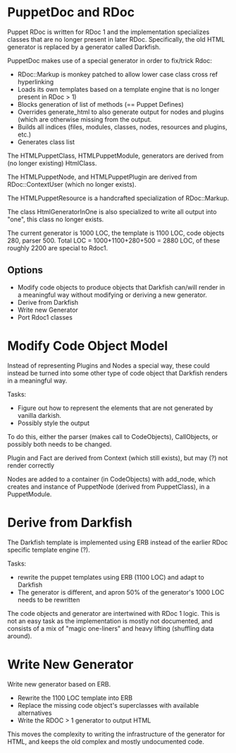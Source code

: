PuppetDoc and RDoc
===
Puppet RDoc is written for RDoc 1 and the implementation specializes classes that are no longer
present in later RDoc. Specifically, the old HTML generator is replaced by a generator called
Darkfish.

PuppetDoc makes use of a special generator in order to fix/trick Rdoc:

* RDoc::Markup is monkey patched to allow lower case class cross ref hyperlinking
* Loads its own templates based on a template engine that is no longer present in RDoc > 1)
* Blocks generation of list of methods (== Puppet Defines)
* Overrides generate_html to also generate output for nodes and plugins (which are otherwise
  missing from the output.
* Builds all indices (files, modules, classes, nodes, resources and plugins, etc.)
* Generates class list

The HTMLPuppetClass, HTMLPuppetModule, generators are derived from (no longer existing) HtmlClass.

The HTMLPuppetNode, and HTMLPuppetPlugin are derived from RDoc::ContextUser (which no longer exists).

The HTMLPuppetResource is a handcrafted specialization of RDoc::Markup.

The class HtmlGeneratorInOne is also specialized to write all output into "one", this class no longer exists.

The current generator is 1000 LOC, the template is 1100 LOC, code objects 280, parser 500.
Total LOC = 1000+1100+280+500 = 2880 LOC, of these roughly 2200 are special to Rdoc1.

## Options

* Modify code objects to produce objects that Darkfish can/will render in a meaningful way without
  modifying or deriving a new generator.
* Derive from Darkfish
* Write new Generator
* Port Rdoc1 classes

Modify Code Object Model
===
Instead of representing Plugins and Nodes a special way, these could instead be turned into
some other type of code object that Darkfish renders in a meaningful way.

Tasks:

* Figure out how to represent the elements that are not generated by vanilla darkish.
* Possibly style the output

To do this, either the parser (makes call to CodeObjects), CallObjects, or possibly both
needs to be changed.

Plugin and Fact are derived from Context (which still exists), but may (?) not render correctly

Nodes are added to a container (in CodeObjects) with add_node, which creates and instance of PuppetNode (derived from PuppetClass), in a PuppetModule.

Derive from Darkfish
===
The Darkfish template is implemented using ERB instead of the earlier RDoc specific template
engine (?).

Tasks:

* rewrite the puppet templates using ERB (1100 LOC) and adapt to Darkfish
* The generator is different, and apron 50% of the generator's 1000 LOC needs to be rewritten

The code objects and generator are intertwined with RDoc 1 logic. This is not an easy task as
the implementation is mostly not documented, and consists of a mix of "magic one-liners" and
heavy lifting (shuffling data around).


Write New Generator
===
Write new generator based on ERB.

* Rewrite the 1100 LOC template into ERB
* Replace the missing code object's superclasses with available alternatives
* Write the RDOC > 1 generator to output HTML

This moves the complexity to writing the infrastructure of the generator for HTML, and keeps the old
complex and mostly undocumented code.
